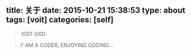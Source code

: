 title: 关于
date: 2015-10-21 15:38:53
type: about
tags: [voit]
categories: [self]
---
<blockquote>VOIT GXD:</blockquote>
<blockquote class="blockquote-center">I' AM A CODER, ENJOYING CODING...</blockquote>
<br/>
